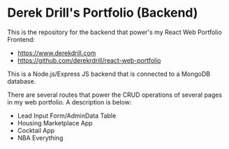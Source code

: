 # Derek Drill's Portfolio (Backend)

This is the repository for the backend that power's my React Web Portfolio Frontend:
<ul>
  <li><a href='https://www.derekdrill.com' target='_blank'>https://www.derekdrill.com</a></li>
  <li><a href='https://github.com/derekrdrill/react-web-portfolio' target='_blank'>https://github.com/derekrdrill/react-web-portfolio</a></li>
</ul>

This is a Node.js/Express JS backend that is connected to a MongoDB database.

There are several routes that power the CRUD operations of several pages in my web portfolio. A description is below:

<ul>
  <li>
    Lead Input Form/AdminData Table
  </li>
  <li>
    Housing Marketplace App
  </li>
  <li>
    Cocktail App
  </li>
  <li>
    NBA Everything
  </li>
</ul>
